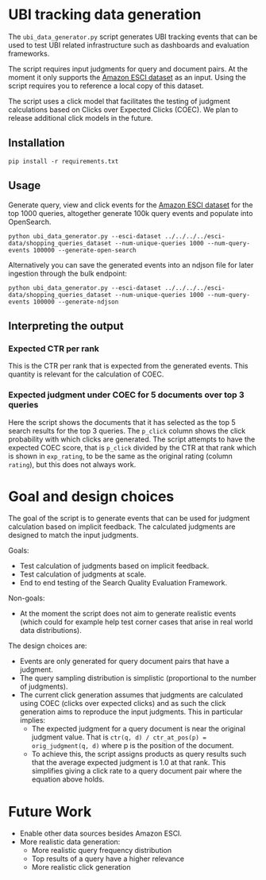 
# UBI tracking data generation

The `ubi_data_generator.py` script generates UBI tracking events that can be used to test
UBI related infrastructure such as dashboards and evaluation frameworks.

The script requires input judgments for query and document pairs.
At the moment it only supports the [Amazon ESCI dataset](https://github.com/amazon-science/esci-data) as an input. Using the script requires you to reference a local copy of this dataset.

The script uses a click model that facilitates the testing of judgment calculations
based on Clicks over Expected Clicks (COEC).
We plan to release additional click models in the future.

## Installation

```
pip install -r requirements.txt
```

## Usage

Generate query, view and click events for the [Amazon ESCI dataset](https://github.com/amazon-science/esci-data) for the top 1000 queries, altogether
generate 100k query events and populate into OpenSearch.

```
python ubi_data_generator.py --esci-dataset ../../../../esci-data/shopping_queries_dataset --num-unique-queries 1000 --num-query-events 100000 --generate-open-search
```

Alternatively you can save the generated events into an ndjson file for later ingestion through the bulk endpoint:

```
python ubi_data_generator.py --esci-dataset ../../../../esci-data/shopping_queries_dataset --num-unique-queries 1000 --num-query-events 100000 --generate-ndjson
```

## Interpreting the output

### Expected CTR per rank
This is the CTR per rank that is expected from the generated events.
This quantity is relevant for the calculation of COEC.

### Expected judgment under COEC for 5 documents over top 3 queries
Here the script shows the documents that it has selected as the top 5 search results for the top 3 queries.
The `p_click` column shows the click probability with which clicks are generated.
The script attempts to have the expected COEC score, that is `p_click` divided by the CTR at that rank which is shown in `exp_rating`,
to be the same as the original rating (column `rating`), but this does not always work.

# Goal and design choices

The goal of the script is to generate events that can be used for judgment
calculation based on implicit feedback. The calculated judgments are designed
to match the input judgments.

Goals:
 * Test calculation of judgments based on implicit feedback.
 * Test calculation of judgments at scale.
 * End to end testing of the Search Quality Evaluation Framework.

Non-goals:
 * At the moment the script does not aim to generate realistic events (which could for example help test corner
   cases that arise in real world data distributions).

The design choices are:
 * Events are only generated for query document pairs that have a judgment.
 * The query sampling distribution is simplistic (proportional to the number of judgments).
 * The current click generation assumes that judgments are calculated using COEC
   (clicks over expected clicks) and as such the click generation aims to reproduce the input
   judgments. This in particular implies:
   * The expected judgment for a query document is near the original judgment value. That is
     `ctr(q, d) / ctr_at_pos(p) = orig_judgment(q, d)` where p is the position of the document.
   * To achieve this, the script assigns products as query results such that the average expected
     judgment is 1.0 at that rank. This simplifies giving a click rate to a query document pair
     where the equation above holds.

# Future Work

 * Enable other data sources besides Amazon ESCI.
 * More realistic data generation:
   * More realistic query frequency distribution
   * Top results of a query have a higher relevance
   * More realistic click generation
